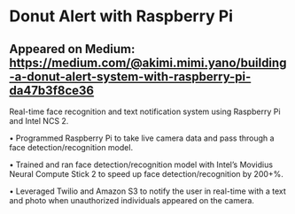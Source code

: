 # Donut Alert with Raspberry Pi

## Appeared on Medium: https://medium.com/@akimi.mimi.yano/building-a-donut-alert-system-with-raspberry-pi-da47b3f8ce36

Real-time face recognition and text notification system using Raspberry Pi and Intel NCS 2.

• Programmed Raspberry Pi to take live camera data and pass through a face detection/recognition model.

• Trained and ran face detection/recognition model with Intel’s Movidius Neural Compute Stick 2 to speed up face detection/recognition by 200+%.

• Leveraged Twilio and Amazon S3 to notify the user in real-time with a text and photo when unauthorized individuals appeared on the camera.
